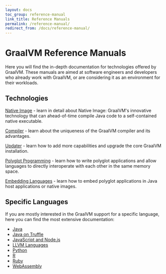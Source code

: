```yaml
---
layout: docs
toc_group: reference-manual
link_title: Reference Manuals
permalink: /reference-manual/
redirect_from: /docs/reference-manual/
---
```


# GraalVM Reference Manuals

Here you will find the in-depth documentation for technologies offered by GraalVM.
These manuals are aimed at software engineers and developers who already work with GraalVM, or are considering it as an
environment for their workloads.

## Technologies

[Native Image](native-image/README.md) - learn in detail about Native Image: GraalVM's innovative technology that can ahead-of-time compile Java code to a self-contained native executable.

[Compiler](java/compiler.md) - learn about the uniqueness of the GraalVM compiler and its advantages.

[Updater](graalvm-updater.md) - learn how to add more capabilities and upgrade the core GraalVM installation.

[Polyglot Programming](polyglot-programming.md) - learn how to write polyglot applications and allow languages to directly interoperate with each other in the same memory space.

[Embedding Languages](embedding/embed-languages.md) - learn how to embed polyglot applications in Java host applications or native images.

## Specific Languages

If you are mostly interested in the GraalVM support for a specific language, here you can find the most extensive documentation:

* [Java](java/README.md)
* [Java on Truffle](java-on-truffle/README.md)
* [JavaScript and Node.js](js/README.md)
* [LLVM Languages](llvm/README.md)
* [Python](python/README.md)
* [R](r/README.md)
* [Ruby](ruby/README.md)
* [WebAssembly](wasm/README.md)
